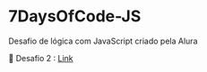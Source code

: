 # 7DaysOfCode-JS
Desafio de lógica com JavaScript criado pela Alura

<p>🔗 Desafio 2 :  <a href="https://suzanadossantos.github.io/7DaysOfCode/desafio2/index.html">Link</a> </p>
